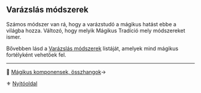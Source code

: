 ## Varázslás módszerek

Számos módszer van rá, hogy a varázstudó a mágikus hatást ebbe a világba hozza. Változó, hogy melyik Mágikus Tradíció mely módszereket ismer.

Bővebben lásd a [Varázslás módszerek](045_misztikus_magia_fortelyok.md#varázslás-módszerek) listáját, amelyek mind mágikus fortélyként vehetőek fel.

---

🔗 [Mágikus komponensek, összhangok](106_magikus_komponensek_osszhangok.md)→

⚜️ [Nyitóoldal](start.md#9-m%C3%A1giarendszer)
